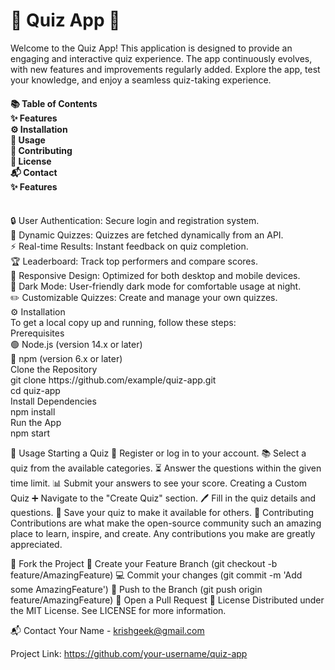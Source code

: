 <h1>🎉 Quiz App 🎉</h1>
Welcome to the Quiz App! This application is designed to provide an engaging and interactive quiz experience. The app continuously evolves, with new features and improvements regularly added. Explore the app, test your knowledge, and enjoy a seamless quiz-taking experience.
<h4>
📚 Table of Contents
<br>
✨ Features
<br>
⚙️ Installation
<br>
🚀 Usage
<br>
🤝 Contributing
<br>
📜 License
<br>
📬 Contact
<br>
✨ Features
</h4>
<div>
  <br>
🔒 User Authentication: Secure login and registration system.
  <br>
🔄 Dynamic Quizzes: Quizzes are fetched dynamically from an API.
  <br>
⚡ Real-time Results: Instant feedback on quiz completion.
  <br>
🏆 Leaderboard: Track top performers and compare scores.
  <br>
📱 Responsive Design: Optimized for both desktop and mobile devices.
  <br>
🌙 Dark Mode: User-friendly dark mode for comfortable usage at night.
  <br>
✏️ Customizable Quizzes: Create and manage your own quizzes.
</div>
⚙️ Installation
<br>
To get a local copy up and running, follow these steps:
<br>
Prerequisites
<br>
🟢 Node.js (version 14.x or later)
<br>
🔵 npm (version 6.x or later)
<br>
Clone the Repository
<br>
git clone https://github.com/example/quiz-app.git
<br>
cd quiz-app
<br>
Install Dependencies
<br>
npm install
<br>
Run the App
<br>
npm start



🚀 Usage
Starting a Quiz
📝 Register or log in to your account.
📚 Select a quiz from the available categories.
⏳ Answer the questions within the given time limit.
📊 Submit your answers to see your score.
Creating a Custom Quiz
➕ Navigate to the "Create Quiz" section.
🖊️ Fill in the quiz details and questions.
💾 Save your quiz to make it available for others.
🤝 Contributing
Contributions are what make the open-source community such an amazing place to learn, inspire, and create. Any contributions you make are greatly appreciated.

🍴 Fork the Project
🌟 Create your Feature Branch (git checkout -b feature/AmazingFeature)
💻 Commit your changes (git commit -m 'Add some AmazingFeature')
🚀 Push to the Branch (git push origin feature/AmazingFeature)
🔁 Open a Pull Request
📜 License
Distributed under the MIT License. See LICENSE for more information.

📬 Contact
Your Name  - krishgeek@gmail.com

Project Link: https://github.com/your-username/quiz-app



